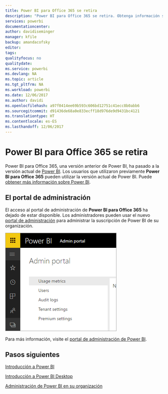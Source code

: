 ```yaml
---
title: Power BI para Office 365 se retira
description: "Power BI para Office 365 se retira. Obtenga información sobre cómo usar y administrar la versión actual de Power BI."
services: powerbi
documentationcenter: 
author: davidiseminger
manager: kfile
backup: amandacofsky
editor: 
tags: 
qualityfocus: no
qualitydate: 
ms.service: powerbi
ms.devlang: NA
ms.topic: article
ms.tgt_pltfrm: NA
ms.workload: powerbi
ms.date: 12/06/2017
ms.author: davidi
ms.openlocfilehash: a97f0414ee69b593c606bd12751c41ecc8b0abb6
ms.sourcegitcommit: d91436de68a0e833ecff18d976de9d9431bc4121
ms.translationtype: HT
ms.contentlocale: es-ES
ms.lasthandoff: 12/06/2017
---
```

# <a name="power-bi-for-office-365-is-retired"></a>Power BI para Office 365 se retira
Power BI para Office 365, una versión anterior de Power BI, ha pasado a la versión actual de [Power BI](https://powerbi.microsoft.com). Los usuarios que utilizaron previamente **Power BI para Office 365** pueden utilizar la versión actual de Power BI. Puede [obtener más información sobre Power BI](service-get-started.md).

## <a name="the-admin-portal"></a>El portal de administración
El acceso al portal de administración de **Power BI para Office 365** ha dejado de estar disponible. Los administradores pueden usar el nuevo [portal de administración](https://app.powerbi.com/admin-portal) para administrar la suscripción de Power BI de su organización.

![](media/service-admin-o365portal-retired/powerbi-admin-landing-page.png)

Para más información, visite el [portal de administración de Power BI](service-admin-portal.md).

## <a name="next-steps"></a>Pasos siguientes
[Introducción a Power BI](service-get-started.md)

[Introducción a Power BI Desktop](desktop-getting-started.md)

[Administración de Power BI en su organización](service-admin-administering-power-bi-in-your-organization.md)